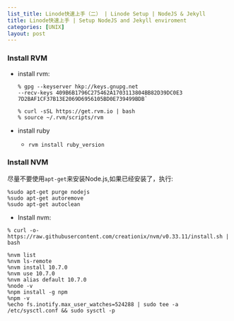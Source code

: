 ```yaml
---
list_title: Linode快速上手（二） | Linode Setup | NodeJS & Jekyll
title: Linode快速上手 | Setup NodeJS and Jekyll enviroment
categories: [UNIX]
layout: post
---
```



### Install RVM

- install rvm:

	```
	% gpg --keyserver hkp://keys.gnupg.net 
	--recv-keys 409B6B1796C275462A1703113804BB82D39DC0E3 7D2BAF1CF37B13E2069D6956105BD0E739499BDB`

	% curl -sSL https://get.rvm.io | bash
	% source ~/.rvm/scripts/rvm
	```

- install ruby
	- `rvm install ruby_version` 

### Install NVM 

尽量不要使用`apt-get`来安装Node.js,如果已经安装了，执行:

```
%sudo apt-get purge nodejs 
%sudo apt-get autoremove 
%sudo apt-get autoclean
```

- Install nvm:

```
% curl -o- https://raw.githubusercontent.com/creationix/nvm/v0.33.11/install.sh | bash

%nvm list
%nvm ls-remote
%nvm install 10.7.0
%nvm use 10.7.0
%nvm alias default 10.7.0
%node -v
%npm install -g npm
%npm -v
%echo fs.inotify.max_user_watches=524288 | sudo tee -a /etc/sysctl.conf && sudo sysctl -p
```
